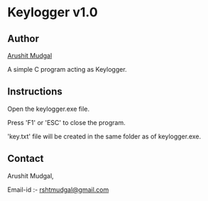 # Keylogger v1.0

## Author 

[Arushit Mudgal](https://github.com/kira0204)

A simple C program acting as Keylogger.

## Instructions

Open the keylogger.exe file. 

Press 'F1' or 'ESC' to close the program.

'key.txt' file will be created in the same folder as of keylogger.exe.

## Contact

Arushit Mudgal,

Email-id :- rshtmudgal@gmail.com

